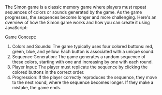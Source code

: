 The Simon game is a classic memory game where players must repeat sequences of colors or sounds generated by the game. As the game progresses, the sequences become longer and more challenging. Here's an overview of how the Simon game works and how you can create it using JavaScript:

Game Concept:
1. Colors and Sounds: The game typically uses four colored buttons: red, green, blue, and yellow. Each button is associated with a unique sound.
2. Sequence Generation: The game generates a random sequence of these colors, starting with one and increasing by one with each round.
3. Player Input: The player must replicate the sequence by clicking the colored buttons in the correct order.
4. Progression: If the player correctly reproduces the sequence, they move to the next round, where the sequence becomes longer. If they make a mistake, the game ends.
